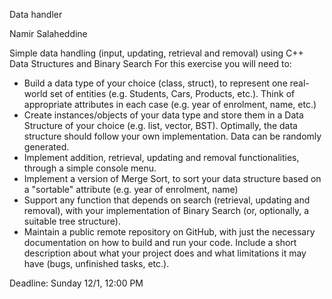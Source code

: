 Data handler

Namir Salaheddine

Simple data handling (input, updating, retrieval and removal) using C++ Data Structures and Binary Search
For this exercise you will need to:
- Build a data type of your choice (class, struct), to represent one real-world set of entities (e.g. Students, Cars, Products, etc.). Think of appropriate attributes in each case (e.g. year of enrolment, name, etc.)
- Create instances/objects of your data type and store them in a Data Structure of your choice (e.g. list, vector, BST). Optimally, the data structure should follow your own implementation. Data can be randomly generated.
- Implement addition, retrieval, updating and removal functionalities, through a simple console menu.
- Implement a version of Merge Sort, to sort your data structure based on a "sortable" attribute (e.g. year of enrolment, name)
- Support any function that depends on search (retrieval, updating and removal), with your implementation of Binary Search (or, optionally, a suitable tree structure).
- Maintain a public remote repository on GitHub, with just the necessary documentation on how to build and run your code. Include a short description about what your project does and what limitations it may have (bugs, unfinished tasks, etc.).

Deadline: Sunday 12/1, 12:00 PM
